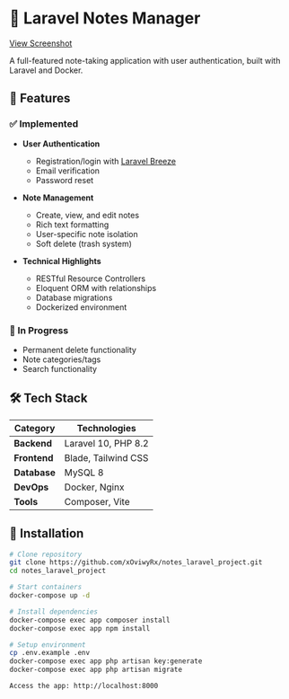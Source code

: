 # 📝 Laravel Notes Manager

[View Screenshot](../public/images/screenshots/screenshot.png)

A full-featured note-taking application with user authentication, built with Laravel and Docker.

## 🌟 Features

### ✅ Implemented
- **User Authentication**
    - Registration/login with [Laravel Breeze](https://laravel.com/docs/starter-kits)
    - Email verification
    - Password reset

- **Note Management**
    - Create, view, and edit notes
    - Rich text formatting
    - User-specific note isolation
    - Soft delete (trash system)

- **Technical Highlights**
    - RESTful Resource Controllers
    - Eloquent ORM with relationships
    - Database migrations
    - Dockerized environment

### 🚧 In Progress
- Permanent delete functionality
- Note categories/tags
- Search functionality

## 🛠 Tech Stack

| Category       | Technologies |
|----------------|--------------|
| **Backend**    | Laravel 10, PHP 8.2 |
| **Frontend**   | Blade, Tailwind CSS |
| **Database**   | MySQL 8 |
| **DevOps**     | Docker, Nginx |
| **Tools**      | Composer, Vite |

## 🚀 Installation

```bash
# Clone repository
git clone https://github.com/xOviwyRx/notes_laravel_project.git
cd notes_laravel_project

# Start containers
docker-compose up -d

# Install dependencies
docker-compose exec app composer install
docker-compose exec app npm install

# Setup environment
cp .env.example .env
docker-compose exec app php artisan key:generate
docker-compose exec app php artisan migrate

Access the app: http://localhost:8000
